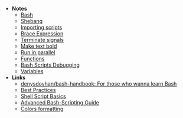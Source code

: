 - **Notes**
	- [Bash](Shell/Bash.md)
	- [Shebang](Shell/Shell%20Notes/Shebang.md)
	- [Importing scripts](Shell/Shell%20Notes/Importing%20scripts.md)
	- [Brace Expression](Shell/Shell%20Notes/Brace%20Expression.md)
	- [Terminate signals](Shell/Shell%20Notes/Terminate%20signals.md)
	- [Make text bold](Shell/Shell%20Notes/Make%20text%20bold.md)
	- [Run in parallel](Shell/Shell%20Notes/Run%20in%20parallel.md)
	- [Functions](Shell/Shell%20Notes/Functions.md)
	- [Bash Scripts Debugging](Shell/Shell%20Notes/Bash%20Scripts%20Debugging.md)
	- [Variables](Shell/Shell%20Notes/Variables.md)
- **Links**
	- [denysdovhan/bash-handbook: For those who wanna learn Bash](https://github.com/denysdovhan/bash-handbook)
	- [Best Practices](https://betterprogramming.pub/best-practices-for-bash-scripts-17229889774d)
	- [Shell Script Basics](https://developer.apple.com/library/archive/documentation/OpenSource/Conceptual/ShellScripting/shell_scripts/shell_scripts.html)
	- [Advanced Bash-Scripting Guide](https://tldp.org/LDP/abs/html/)
	- [Colors formatting](https://misc.flogisoft.com/bash/tip_colors_and_formatting)